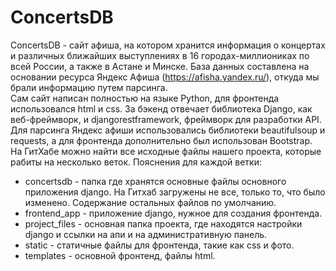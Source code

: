 # ConcertsDB
ConcertsDB - сайт афиша, на котором хранится информация о концертах и различных ближайших выступлениях в 16 городах-миллиониках по всей России, а также в Астане и Минске. База данных составлена на основании ресурса Яндекс Афиша (https://afisha.yandex.ru/), откуда мы брали информацию путем парсинга.   
Сам сайт написан полностью на языке Python, для фронтенда использовался html и css. За бэкенд отвечает библиотека Django, как веб-фреймворк, и djangorestframework, фреймворк для разработки API. Для парсинга Яндекс афиши использовались библиотеки beautifulsoup и requests, а для фронтенда дополнительно был использован Bootstrap. 
На ГитХабе можно найти все исходные файлы нашего проекта, которые рабиты на несколько веток. Пояснения для каждой ветки:
* concertsdb - папка где хранятся основные файлы основного приложения django. На Гитхаб загружены не все, только то, что было изменено. Содержание остальных файлов по умолчанию.
* frontend_app - приложение django, нужное для создания фронтенда.
* project_files - основная папка проекта, где находятся настройки django и ссылки на апи и на административную панель.
* static - статичные файлы для фронтенда, такие как css и фото.
* templates - основной фронтенд, файлы html.
 

